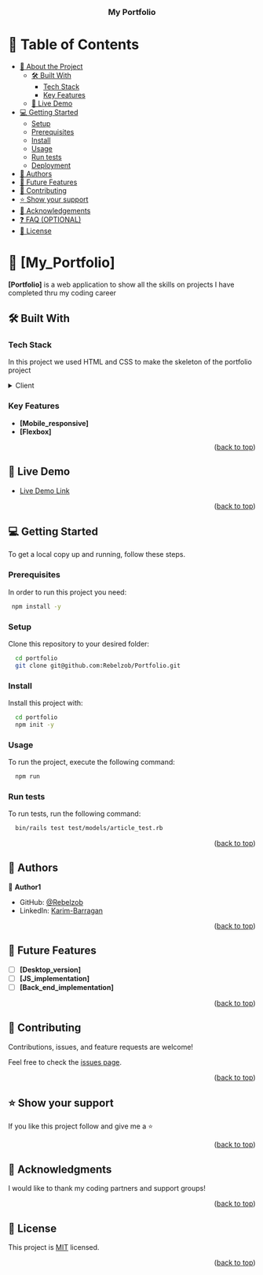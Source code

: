 <a name="readme-top"></a>


<div align="center">
  <br/>

  <h3><b>My Portfolio</b></h3>

</div>

<!-- TABLE OF CONTENTS -->

# 📗 Table of Contents

- [📖 About the Project](#about-project)
  - [🛠 Built With](#built-with)
    - [Tech Stack](#tech-stack)
    - [Key Features](#key-features)
  - [🚀 Live Demo](#live-demo)
- [💻 Getting Started](#getting-started)
  - [Setup](#setup)
  - [Prerequisites](#prerequisites)
  - [Install](#install)
  - [Usage](#usage)
  - [Run tests](#run-tests)
  - [Deployment](#deployment)
- [👥 Authors](#authors)
- [🔭 Future Features](#future-features)
- [🤝 Contributing](#contributing)
- [⭐️ Show your support](#support)
- [🙏 Acknowledgements](#acknowledgements)
- [❓ FAQ (OPTIONAL)](#faq)
- [📝 License](#license)


# 📖 [My_Portfolio] <a name="about-project"></a>

**[Portfolio]** is a web application to show all the skills on projects I have completed thru my coding career

## 🛠 Built With <a name="built-with"></a>

### Tech Stack <a name="tech-stack"></a>

In this project we used HTML and CSS to make the skeleton of the portfolio project

<details>
  <summary>Client</summary>
  <ul>
    <li><a href="https://developer.mozilla.org/en-US/docs/Web/CSS">CSS</a></li>
  </ul>
</details>



### Key Features <a name="key-features"></a>


- **[Mobile_responsive]**
- **[Flexbox]**

<p align="right">(<a href="#readme-top">back to top</a>)</p>


## 🚀 Live Demo <a name="live-demo"></a>


- [Live Demo Link](https://rebelzob.github.io/Portfolio/)

<p align="right">(<a href="#readme-top">back to top</a>)</p>


## 💻 Getting Started <a name="getting-started"></a>


To get a local copy up and running, follow these steps.

### Prerequisites

In order to run this project you need:



```sh
 npm install -y
```


### Setup

Clone this repository to your desired folder:



```sh
  cd portfolio
  git clone git@github.com:Rebelzob/Portfolio.git
```

### Install

Install this project with:



```sh
  cd portfolio
  npm init -y
```


### Usage

To run the project, execute the following command:



```sh
  npm run
```


### Run tests

To run tests, run the following command:


```sh
  bin/rails test test/models/article_test.rb
```

<p align="right">(<a href="#readme-top">back to top</a>)</p>


## 👥 Authors <a name="authors"></a>

👤 **Author1**

- GitHub: [@Rebelzob](https://github.com/Rebelzob)
- LinkedIn: [Karim-Barragan](https://www.linkedin.com/in/karim-barragan/)

<p align="right">(<a href="#readme-top">back to top</a>)</p>


## 🔭 Future Features <a name="future-features"></a>

- [ ] **[Desktop_version]**
- [ ] **[JS_implementation]**
- [ ] **[Back_end_implementation]**

<p align="right">(<a href="#readme-top">back to top</a>)</p>


## 🤝 Contributing <a name="contributing"></a>

Contributions, issues, and feature requests are welcome!

Feel free to check the [issues page](../../issues/).

<p align="right">(<a href="#readme-top">back to top</a>)</p>


## ⭐️ Show your support <a name="support"></a>

If you like this project follow and give me a ⭐️

<p align="right">(<a href="#readme-top">back to top</a>)</p>


## 🙏 Acknowledgments <a name="acknowledgements"></a>

I would like to thank my coding partners and support groups!

<p align="right">(<a href="#readme-top">back to top</a>)</p>


## 📝 License <a name="license"></a>

This project is [MIT](./LICENSE) licensed.

<p align="right">(<a href="#readme-top">back to top</a>)</p>